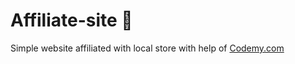 # Affiliate-site :money_mouth_face:                                                                                                                                                                           
Simple website affiliated with local store
 with help of <a href="http://johnelder.com/">Codemy.com</a>
